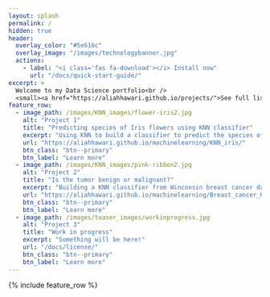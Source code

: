 ```yaml
---
layout: splash
permalink: /
hidden: true
header:
  overlay_color: "#5e616c"
  overlay_image: "/images/technologybanner.jpg"
  actions:
    - label: "<i class='fas fa-download'></i> Install now"
      url: "/docs/quick-start-guide/"
excerpt: >
  Welcome to my Data Science portfolio<br />
  <small><a href="https://aliahhawari.github.io/projects/">See full list of my projects here</a></small>
feature_row:
  - image_path: /images/KNN_images/flower-iris2.jpg
    alt: "Project 1"
    title: "Predicting species of Iris flowers using KNN classifier"
    excerpt: "Using KNN to build a classifier to predict the species of Iris based on the flower features"
    url: "https://aliahhawari.github.io/machinelearning/KNN_iris/"
    btn_class: "btn--primary"
    btn_label: "Learn more"
  - image_path: /images/KNN_images/pink-ribbon2.jpg
    alt: "Project 2"
    title: "Is the tumor benign or malignant?"
    excerpt: "Building a KNN classifier from Winconsin breast cancer data."
    url: "https://aliahhawari.github.io/machinelearning/Breast_cancer_KNN/"
    btn_class: "btn--primary"
    btn_label: "Learn more"
  - image_path: /images/teaser_images/workinprogress.jpg
    alt: "Project 3"
    title: "Work in progress"
    excerpt: "Something will be here!"
    url: "/docs/license/"
    btn_class: "btn--primary"
    btn_label: "Learn more"      
---
```



{% include feature_row %}
